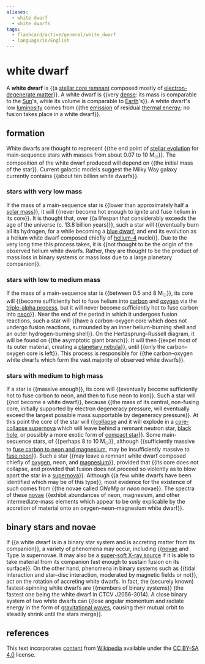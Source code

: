```yaml
---
aliases:
  - white dwarf
  - white dwarfs
tags:
  - flashcard/active/general/white_dwarf
  - language/in/English
---
```


# white dwarf

A __white dwarf__ is {{a [stellar core remnant](compact%20object.md) composed mostly of [electron-degenerate matter](degenerate%20matter.md#degenerate%20gases)}}. A white dwarf is {{very [dense](density.md): its mass is comparable to the [Sun](Sun.md)'s, while its volume is comparable to [Earth](Earth.md)'s}}. A white dwarf's low [luminosity](luminosity.md) comes from {{the [emission](thermal%20radiation.md) of residual [thermal energy](heat.md); no fusion takes place in a white dwarf}}. <!--SR:!2024-08-21,13,290!2024-08-23,15,290!2024-08-19,11,270-->

## formation

White dwarfs are thought to represent {{the end point of [stellar evolution](stellar%20evolution.md) for main-sequence stars with masses from about 0.07 to 10 M<sub>☉</sub>}}. The composition of the white dwarf produced will depend on {{the initial mass of the star}}. Current galactic models suggest the Milky Way galaxy currently contains {{about ten billion white dwarfs}}. <!--SR:!2024-09-01,18,250!2024-09-18,32,290!2024-08-22,12,250-->

### stars with very low mass

If the mass of a main-sequence star is {{lower than approximately half a [solar mass](solar%20mass.md)}}, it will {{never become hot enough to ignite and fuse helium in its core}}. It is thought that, over {{a lifespan that considerably exceeds the age of the universe (c. 13.8 billion years)}}, such a star will {{eventually burn all its hydrogen, for a while becoming a [blue dwarf](blue%20dwarf%20(red-dwarf%20stage).md), and end its evolution as a helium white dwarf composed chiefly of [helium-4](helium-4.md) nuclei}}. Due to the very long time this process takes, it is {{not thought to be the origin of the observed helium white dwarfs. Rather, they are thought to be the product of mass loss in binary systems or mass loss due to a large planetary companion}}. <!--SR:!2024-08-19,13,270!2024-08-25,17,290!2024-09-22,37,290!2024-09-06,23,250!2024-09-28,41,290-->

### stars with low to medium mass

If the mass of a main-sequence star is {{between 0.5 and 8 M<sub>☉</sub>}}, its core will {{become sufficiently hot to fuse helium into [carbon](carbon.md) and [oxygen](oxygen.md) via the [triple-alpha process](triple-alpha%20process.md), but it will never become sufficiently hot to fuse carbon into [neon](neon.md)}}. Near the end of the period in which it undergoes fusion reactions, such a star will {{have a carbon–oxygen core which does not undergo fusion reactions, surrounded by an inner helium-burning shell and an outer hydrogen-burning shell}}. On the Hertzsprung–Russell diagram, it will be found on {{the asymptotic giant branch}}. It will then {{expel most of its outer material, creating a [planetary nebula](planetary%20nebula.md)}}, until {{only the carbon–oxygen core is left}}. This process is responsible for {{the carbon–oxygen white dwarfs which form the vast majority of observed white dwarfs}}. <!--SR:!2024-09-19,33,290!2024-09-14,27,270!2024-09-11,26,250!2024-08-19,11,270!2024-09-15,29,270!2024-09-16,29,270!2024-08-21,13,270-->

### stars with medium to high mass

If a star is {{massive enough}}, its core will {{eventually become sufficiently hot to fuse carbon to neon, and then to fuse neon to iron}}. Such a star will {{not become a white dwarf}}, because {{the mass of its central, non-fusing core, initially supported by electron degeneracy pressure, will eventually exceed the largest possible mass supportable by degeneracy pressure}}. At this point the core of the star will {{[collapse](gravitational%20collapse.md) and it will explode in a [core-collapse supernova](supernova.md#core%20collapse) which will leave behind a remnant neutron star, [black hole](black%20hole.md), or possibly a more exotic form of [compact star](compact%20object.md)}}. Some main-sequence stars, of {{perhaps 8 to 10 M<sub>☉</sub>}}, although {{sufficiently massive to [fuse carbon to neon and magnesium](carbon-burning%20process.md), may be insufficiently massive to [fuse neon](neon-burning%20process.md)}}. Such a star {{may leave a remnant white dwarf composed chiefly of [oxygen](oxygen.md), neon, and [magnesium](magnesium.md)}}, provided that {{its core does not collapse, and provided that fusion does not proceed so violently as to blow apart the star in a [supernova](supernova.md)}}. Although {{a few white dwarfs have been identified which may be of this type}}, most evidence for the existence of such comes from {{the novae called _ONeMg_ or _neon_ novae}}. The spectra of these [novae](nova.md) {{exhibit abundances of neon, magnesium, and other intermediate-mass elements which appear to be only explicable by the accretion of material onto an oxygen–neon–magnesium white dwarf}}. <!--SR:!2024-08-21,13,290!2024-08-21,13,270!2024-08-20,12,270!2024-09-16,30,290!2024-09-15,28,270!2024-09-03,22,270!2024-09-12,27,250!2024-09-10,25,250!2024-09-02,19,250!2024-08-30,16,250!2024-08-19,13,270!2024-09-08,23,250-->

## binary stars and novae

If {{a white dwarf is in a binary star system and is accreting matter from its companion}}, a variety of phenomena may occur, including {{[novae](nova.md) and Type Ia supernovae. It may also be a [super-soft X-ray source](super%20soft%20X-ray%20source.md) if it is able to take material from its companion fast enough to sustain fusion on its surface}}. On the other hand, phenomena in binary systems such as {{tidal interaction and star–disc interaction, moderated by magnetic fields or not}}, act on the rotation of accreting white dwarfs. In fact, the (securely known) fastest-spinning white dwarfs are {{members of binary systems}} (the fastest one being the white dwarf in CTCV J2056-3014). A close binary system of two white dwarfs can {{lose angular momentum and radiate energy in the form of [gravitational waves](gravitational%20wave.md), causing their mutual orbit to steadily shrink until the stars merge}}. <!--SR:!2024-08-25,17,290!2024-08-28,14,230!2024-09-05,20,250!2024-09-08,25,270!2024-08-24,16,290-->

## references

This text incorporates [content](https://en.wikipedia.org/wiki/white_dwarf) from [Wikipedia](Wikipedia.md) available under the [CC BY-SA 4.0](https://creativecommons.org/licenses/by-sa/4.0/) license.
